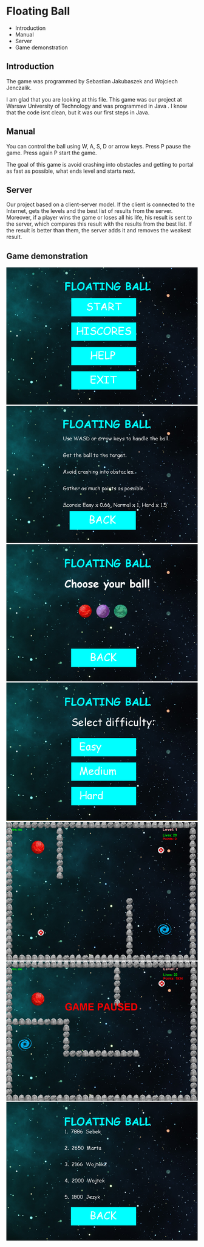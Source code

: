 # Floating Ball
* Introduction
* Manual
* Server
* Game demonstration

## Introduction
The game was programmed by Sebastian Jakubaszek and Wojciech Jenczalik.

I am glad that you are looking  at this file.  This game was our project at Warsaw University of Technology and was programmed in Java .  I know that the code isnt clean, but it was our first steps in Java.

## Manual
You can control the ball using W, A, S, D or arrow keys. 
Press P pause the game. Press again P start the game.

The goal of this game is avoid crashing into obstacles and getting to portal as fast as possible, what ends level and starts next.

## Server 
Our project based on a client-server model. If the client is connected to the Internet, gets the levels and the best list of results from the server. Moreover, if a player wins the game or loses all his life, his result is sent to the server, which compares this result with the results from the best list. If the result is better than them, the server adds it and removes the weakest result.

## Game demonstration

![](./readme_images/menu.png)
![](./readme_images/help.png)
![](./readme_images/choose_ball.png)
![](./readme_images/difficulty_level.png)
![](./readme_images/screen_game.png)
![](./readme_images/game_paused.png)
![](./readme_images/high_scores.png)